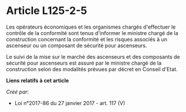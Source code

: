 # Article L125-2-5

Les opérateurs économiques et les organismes chargés d'effectuer le contrôle de la conformité sont tenus d'informer le
ministre chargé de la construction concernant la conformité et les risques associés à un ascenseur ou un composant de
sécurité pour ascenseurs.

Le suivi de la mise sur le marché des ascenseurs et des composants de sécurité pour ascenseurs est assuré par le ministre
chargé de la construction selon des modalités prévues par décret en Conseil d'Etat.

**Liens relatifs à cet article**

_Créé par_:

  - Loi n°2017-86 du 27 janvier 2017 - art. 117 (V)
